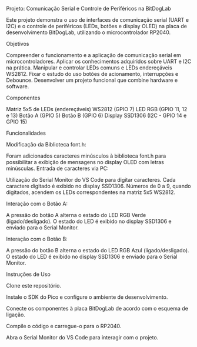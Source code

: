 Projeto: Comunicação Serial e Controle de Periféricos na BitDogLab

Este projeto demonstra o uso de interfaces de comunicação serial (UART e I2C) e o controle de periféricos (LEDs, botões e display OLED) na placa de desenvolvimento BitDogLab, utilizando o microcontrolador RP2040.

Objetivos

Compreender o funcionamento e a aplicação de comunicação serial em microcontroladores.
Aplicar os conhecimentos adquiridos sobre UART e I2C na prática.
Manipular e controlar LEDs comuns e LEDs endereçáveis WS2812.
Fixar o estudo do uso botões de acionamento, interrupções e Debounce.
Desenvolver um projeto funcional que combine hardware e software.

Componentes

Matriz 5x5 de LEDs (endereçáveis) WS2812 (GPIO 7)
LED RGB (GPIO 11, 12 e 13)
Botão A (GPIO 5)
Botão B (GPIO 6)
Display SSD1306 (I2C - GPIO 14 e GPIO 15)

Funcionalidades

Modificação da Biblioteca font.h:

Foram adicionados caracteres minúsculos à biblioteca font.h para possibilitar a exibição de mensagens no display OLED com letras minúsculas.
Entrada de caracteres via PC:

Utilização do Serial Monitor do VS Code para digitar caracteres.
Cada caractere digitado é exibido no display SSD1306.
Números de 0 a 9, quando digitados, acendem os LEDs correspondentes na matriz 5x5 WS2812.

Interação com o Botão A:

A pressão do botão A alterna o estado do LED RGB Verde (ligado/desligado).
O estado do LED é exibido no display SSD1306 e enviado para o Serial Monitor.

Interação com o Botão B:

A pressão do botão B alterna o estado do LED RGB Azul (ligado/desligado).
O estado do LED é exibido no display SSD1306 e enviado para o Serial Monitor.

Instruções de Uso

Clone este repositório.

Instale o SDK do Pico e configure o ambiente de desenvolvimento.

Conecte os componentes à placa BitDogLab de acordo com o esquema de ligação.

Compile o código e carregue-o para o RP2040.

Abra o Serial Monitor do VS Code para interagir com o projeto.
